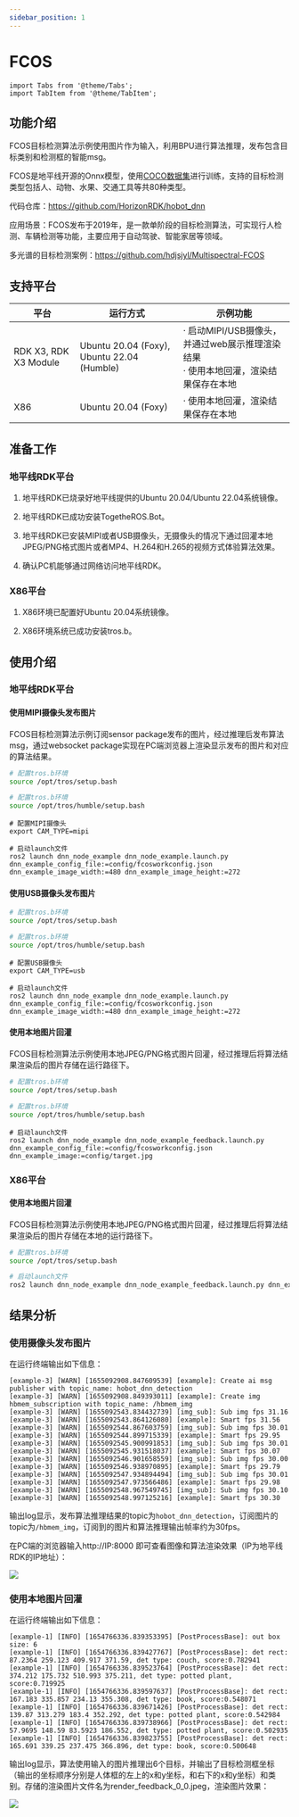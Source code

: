 ```yaml
---
sidebar_position: 1
---
```

# FCOS

```mdx-code-block
import Tabs from '@theme/Tabs';
import TabItem from '@theme/TabItem';
```

## 功能介绍

FCOS目标检测算法示例使用图片作为输入，利用BPU进行算法推理，发布包含目标类别和检测框的智能msg。

FCOS是地平线开源的Onnx模型，使用[COCO数据集](http://cocodataset.org/)进行训练，支持的目标检测类型包括人、动物、水果、交通工具等共80种类型。

代码仓库：<https://github.com/HorizonRDK/hobot_dnn>

应用场景：FCOS发布于2019年，是一款单阶段的目标检测算法，可实现行人检测、车辆检测等功能，主要应用于自动驾驶、智能家居等领域。

多光谱的目标检测案例：<https://github.com/hdjsjyl/Multispectral-FCOS>

## 支持平台

| 平台                  | 运行方式     | 示例功能                                                     |
| --------------------- | ------------ | ------------------------------------------------------------ |
| RDK X3, RDK X3 Module | Ubuntu 20.04 (Foxy), Ubuntu 22.04 (Humble) | · 启动MIPI/USB摄像头，并通过web展示推理渲染结果<br/>· 使用本地回灌，渲染结果保存在本地 |
| X86                   | Ubuntu 20.04 (Foxy) | · 使用本地回灌，渲染结果保存在本地                           |

## 准备工作

### 地平线RDK平台

1. 地平线RDK已烧录好地平线提供的Ubuntu 20.04/Ubuntu 22.04系统镜像。

2. 地平线RDK已成功安装TogetheROS.Bot。

3. 地平线RDK已安装MIPI或者USB摄像头，无摄像头的情况下通过回灌本地JPEG/PNG格式图片或者MP4、H.264和H.265的视频方式体验算法效果。

4. 确认PC机能够通过网络访问地平线RDK。

### X86平台

1. X86环境已配置好Ubuntu 20.04系统镜像。

2. X86环境系统已成功安装tros.b。

## 使用介绍

### 地平线RDK平台

#### 使用MIPI摄像头发布图片

FCOS目标检测算法示例订阅sensor package发布的图片，经过推理后发布算法msg，通过websocket package实现在PC端浏览器上渲染显示发布的图片和对应的算法结果。


<Tabs groupId="tros-distro">
<TabItem value="foxy" label="Foxy">

```bash
# 配置tros.b环境
source /opt/tros/setup.bash
```

</TabItem>

<TabItem value="humble" label="Humble">

```bash
# 配置tros.b环境
source /opt/tros/humble/setup.bash
```

</TabItem>

</Tabs>

```shell
# 配置MIPI摄像头
export CAM_TYPE=mipi

# 启动launch文件
ros2 launch dnn_node_example dnn_node_example.launch.py dnn_example_config_file:=config/fcosworkconfig.json dnn_example_image_width:=480 dnn_example_image_height:=272
```

#### 使用USB摄像头发布图片


<Tabs groupId="tros-distro">
<TabItem value="foxy" label="Foxy">

```bash
# 配置tros.b环境
source /opt/tros/setup.bash
```

</TabItem>

<TabItem value="humble" label="Humble">

```bash
# 配置tros.b环境
source /opt/tros/humble/setup.bash
```

</TabItem>

</Tabs>

```shell
# 配置USB摄像头
export CAM_TYPE=usb

# 启动launch文件
ros2 launch dnn_node_example dnn_node_example.launch.py dnn_example_config_file:=config/fcosworkconfig.json dnn_example_image_width:=480 dnn_example_image_height:=272
```

#### 使用本地图片回灌

FCOS目标检测算法示例使用本地JPEG/PNG格式图片回灌，经过推理后将算法结果渲染后的图片存储在运行路径下。


<Tabs groupId="tros-distro">
<TabItem value="foxy" label="Foxy">

```bash
# 配置tros.b环境
source /opt/tros/setup.bash
```

</TabItem>

<TabItem value="humble" label="Humble">

```bash
# 配置tros.b环境
source /opt/tros/humble/setup.bash
```

</TabItem>

</Tabs>

```shell
# 启动launch文件
ros2 launch dnn_node_example dnn_node_example_feedback.launch.py dnn_example_config_file:=config/fcosworkconfig.json dnn_example_image:=config/target.jpg
```

### X86平台

#### 使用本地图片回灌

FCOS目标检测算法示例使用本地JPEG/PNG格式图片回灌，经过推理后将算法结果渲染后的图片存储在本地的运行路径下。

```bash
# 配置tros.b环境
source /opt/tros/setup.bash

# 启动launch文件
ros2 launch dnn_node_example dnn_node_example_feedback.launch.py dnn_example_config_file:=config/fcosworkconfig.json dnn_example_image:=config/target.jpg
```

## 结果分析

### 使用摄像头发布图片

在运行终端输出如下信息：

```text
[example-3] [WARN] [1655092908.847609539] [example]: Create ai msg publisher with topic_name: hobot_dnn_detection
[example-3] [WARN] [1655092908.849393011] [example]: Create img hbmem_subscription with topic_name: /hbmem_img
[example-3] [WARN] [1655092543.834432739] [img_sub]: Sub img fps 31.16
[example-3] [WARN] [1655092543.864126080] [example]: Smart fps 31.56
[example-3] [WARN] [1655092544.867603759] [img_sub]: Sub img fps 30.01
[example-3] [WARN] [1655092544.899715339] [example]: Smart fps 29.95
[example-3] [WARN] [1655092545.900991853] [img_sub]: Sub img fps 30.01
[example-3] [WARN] [1655092545.931518037] [example]: Smart fps 30.07
[example-3] [WARN] [1655092546.901658559] [img_sub]: Sub img fps 30.00
[example-3] [WARN] [1655092546.938970895] [example]: Smart fps 29.79
[example-3] [WARN] [1655092547.934894494] [img_sub]: Sub img fps 30.01
[example-3] [WARN] [1655092547.973566486] [example]: Smart fps 29.98
[example-3] [WARN] [1655092548.967549745] [img_sub]: Sub img fps 30.10
[example-3] [WARN] [1655092548.997125216] [example]: Smart fps 30.30

```

输出log显示，发布算法推理结果的topic为`hobot_dnn_detection`，订阅图片的topic为`/hbmem_img`，订阅到的图片和算法推理输出帧率约为30fps。

在PC端的浏览器输入http://IP:8000 即可查看图像和算法渲染效果（IP为地平线RDK的IP地址）：

![](./image/box_basic/fcos_render_web.jpeg)

### 使用本地图片回灌

在运行终端输出如下信息：

```text
[example-1] [INFO] [1654766336.839353395] [PostProcessBase]: out box size: 6
[example-1] [INFO] [1654766336.839427767] [PostProcessBase]: det rect: 87.2364 259.123 409.917 371.59, det type: couch, score:0.782941
[example-1] [INFO] [1654766336.839523764] [PostProcessBase]: det rect: 374.212 175.732 510.993 375.211, det type: potted plant, score:0.719925
[example-1] [INFO] [1654766336.839597637] [PostProcessBase]: det rect: 167.183 335.857 234.13 355.308, det type: book, score:0.548071
[example-1] [INFO] [1654766336.839671426] [PostProcessBase]: det rect: 139.87 313.279 183.4 352.292, det type: potted plant, score:0.542984
[example-1] [INFO] [1654766336.839738966] [PostProcessBase]: det rect: 57.9695 148.59 83.5923 186.552, det type: potted plant, score:0.502935
[example-1] [INFO] [1654766336.839823755] [PostProcessBase]: det rect: 165.691 339.25 237.475 366.896, det type: book, score:0.500648
```

输出log显示，算法使用输入的图片推理出6个目标，并输出了目标检测框坐标（输出的坐标顺序分别是人体框的左上的x和y坐标，和右下的x和y坐标）和类别。存储的渲染图片文件名为render_feedback_0_0.jpeg，渲染图片效果：

![](./image/box_basic/fcos_render_feedback.jpeg)
